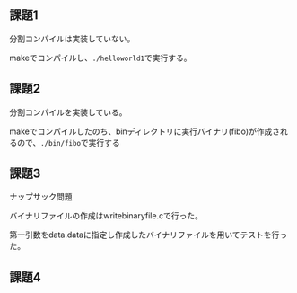 ## 課題1
分割コンパイルは実装していない。

makeでコンパイルし、`./helloworld1`で実行する。

## 課題2
分割コンパイルを実装している。

makeでコンパイルしたのち、binディレクトリに実行バイナリ(fibo)が作成されるので、`./bin/fibo`で実行する

## 課題3
ナップサック問題

バイナリファイルの作成はwritebinaryfile.cで行った。

第一引数をdata.dataに指定し作成したバイナリファイルを用いてテストを行った。

## 課題4

